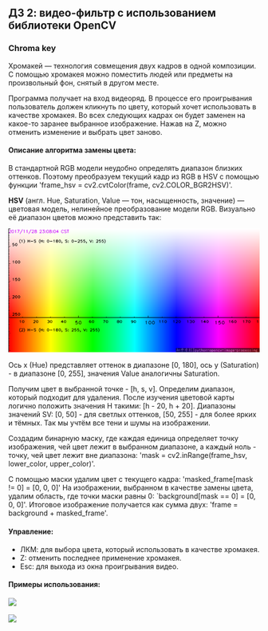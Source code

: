 ## ДЗ 2: видео-фильтр с использованием библиотеки OpenCV

### Chroma key

Хромакей — технология совмещения двух кадров в одной композиции. С помощью хромакея можно поместить людей или предметы на произвольный фон, снятый в другом месте. 

Программа получает на вход видеоряд. В процессе его проигрывания пользователь должен кликнуть по цвету, который хочет использовать в качестве хромакея. Во всех следующих кадрах он будет заменен на какое-то заранее выбранное изображение. Нажав на Z, можно отменить изменение и выбрать цвет заново.

#### Описание алгоритма замены цвета:

В стандартной RGВ модели неудобно определять диапазон близких оттенков. Поэтому преобразуем текущий кадр из RGB в HSV с помощью функции 'frame_hsv = cv2.cvtColor(frame, cv2.COLOR_BGR2HSV)'.

**HSV** (англ. Hue, Saturation, Value — тон, насыщенность, значение) — цветовая модель, нелинейное преобразование модели RGB. Визуально её диапазон цветов можно представить так:

![](hsv.png)

Ось x (Hue) представляет оттенок в диапазоне [0, 180], ось y (Saturation) - в диапазоне [0, 255], значения Value аналогичны Saturation.

Получим цвет в выбранной точке - [h, s, v]. Определим диапазон, который подходит для удаления. После изучения цветовой карты логично положить значения H такими: [h - 20, h + 20]. Диапазоны значений SV: [0, 50] - для светлых оттенков, [50, 255] - для более ярких и тёмных. Так мы учтём все тени и шумы на изображении.

Создадим бинарную маску, где каждая единица определяет точку изображения, чей цвет лежит в выбранном диапазоне, а каждый ноль - точку, чей цвет лежит вне диапазона: 'mask = cv2.inRange(frame_hsv, lower_color, upper_color)'.

С помощью маски удалим цвет с текущего кадра: 'masked_frame[mask != 0] = [0, 0, 0]'
На изображении, выбранном в качестве замены цвета, удалим область, где точки маски равны 0: `background[mask == 0] = [0, 0, 0]'.
Итоговое изображение получается как сумма двух: 'frame = background + masked_frame'.

#### Управление:

- ЛКМ: для выбора цвета, который использовать в качестве хромакея.
- Z: отменить последнее применение хромакея.
- Esc: для выхода из окна проигрывания видео.

#### Примеры использования:

![](examples/chromakey_1.gif)

![](examples/chromakey_2.gif)